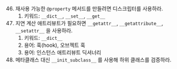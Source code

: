 46.  재사용 가능한 `@property` 메서드를 만들려면 디스크립터를 사용하라.
     1.   키워드: `__dict__`, `__set__`, `__get__`
47.  지연 계산 애트리뷰트가 필요하면 `__getattr__`, `__getattribute__`, `__setattr__` 을 사용하라.
     1.   키워드: `__dict__`
     2.   용어: 훅(hook), 오브젝트 훅
     3.   용어: 인스턴스 애트리뷰트 딕셔너리
48.  메타클래스 대신 `__init_subclass__` 를 사용해 하위 클래스를 검증하라.
